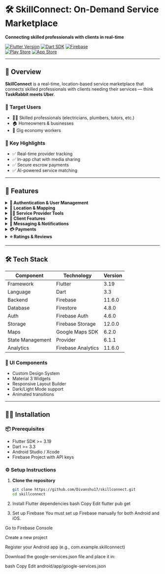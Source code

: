 # 🛠️ SkillConnect: On-Demand Service Marketplace

**Connecting skilled professionals with clients in real-time**

[![Flutter Version](https://img.shields.io/badge/Flutter-3.19-blue)](https://flutter.dev)
[![Dart SDK](https://img.shields.io/badge/Dart-3.3-blue)](https://dart.dev)
[![Firebase](https://img.shields.io/badge/Firebase-11.6.0-orange)](https://firebase.google.com)  
[![Play Store](https://img.shields.io/badge/Google_Play-COMING_SOON-green)](https://play.google.com)
[![App Store](https://img.shields.io/badge/App_Store-COMING_SOON-blue)](https://www.apple.com/app-store/)

---

## 🌟 Overview

**SkillConnect** is a real-time, location-based service marketplace that connects skilled professionals with clients needing their services — think **TaskRabbit meets Uber**.

### 🎯 Target Users
- 👨‍🔧 Skilled professionals (electricians, plumbers, tutors, etc.)
- 🏠 Homeowners & businesses
- 🚀 Gig economy workers

### 🔑 Key Highlights
- ✅ Real-time provider tracking
- ✅ In-app chat with media sharing
- ✅ Secure escrow payments
- ✅ AI-powered service matching

---

## 🚀 Features

<details>
<summary><strong>🔐 Authentication & User Management</strong></summary>

- Firebase Authentication (Email, Phone, Google)
- Multi-role system: Client / Provider / Admin
- Profile verification (ID, Certificates)
- Account recovery
- Role-based access control

</details>

<details>
<summary><strong>📍 Location & Mapping</strong></summary>

- Google Maps SDK integration
- Real-time tracking
- Geofencing support
- Address autocomplete
- Distance-based pricing

</details>

<details>
<summary><strong>👨‍💼 Service Provider Tools</strong></summary>

- Service portfolio management
- Calendar for availability
- Booking management
- Earnings dashboard
- Performance metrics

</details>

<details>
<summary><strong>👤 Client Features</strong></summary>

- Service search with filters
- Instant bookings
- Booking history
- Save favorite providers
- Emergency toggle

</details>

<details>
<summary><strong>💬 Messaging & Notifications</strong></summary>

- Real-time chat
- Push & in-app notifications
- Media sharing (images, documents)
- Chat history

</details>

<details>
<summary><strong>💳 Payments</strong></summary>

- Stripe Connect integration
- Escrow-based system
- Multi-currency support
- Invoice generation
- Payout scheduling

</details>

<details>
<summary><strong>⭐ Ratings & Reviews</strong></summary>

- Two-way rating system
- Detailed review forms
- Moderation support
- Provider badges & rewards
- Analytics for reviews

</details>

---

## 🛠️ Tech Stack

| Component         | Technology              | Version  |
|------------------|--------------------------|----------|
| Framework         | Flutter                  | 3.19     |
| Language          | Dart                     | 3.3      |
| Backend           | Firebase                 | 11.6.0   |
| Database          | Firestore                | 4.8.0    |
| Auth              | Firebase Auth            | 4.6.0    |
| Storage           | Firebase Storage         | 12.0.0   |
| Maps              | Google Maps SDK          | 6.2.0    |
| State Management  | Provider                 | 6.1.1    |
| Analytics         | Firebase Analytics       | 11.6.0   |

### 🧱 UI Components
- Custom Design System
- Material 3 Widgets
- Responsive Layout Builder
- Dark/Light Mode support
- Animated transitions

---

## 🧑‍💻 Installation

### 📦 Prerequisites

- Flutter SDK >= 3.19
- Dart >= 3.3
- Android Studio / Xcode
- Firebase Project with API keys

### ⚙️ Setup Instructions

1. **Clone the repository**
   ```bash
   git clone https://github.com/Divanshu17/skillconnect.git
   cd skillconnect
2. Install Flutter dependencies
bash
Copy
Edit
flutter pub get

3. Set up Firebase
You must set up Firebase manually for both Android and iOS.

Go to Firebase Console

Create a new project

Register your Android app (e.g., com.example.skillconnect)

Download the google-services.json file and place it in:

bash
Copy
Edit
android/app/google-services.json

